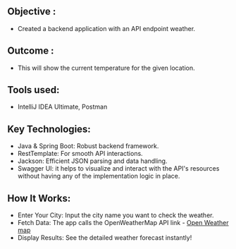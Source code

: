 ## Objective :

- Created a backend application with an API endpoint weather.

## Outcome :

- This will show the current temperature for the given location.

## Tools used:

- IntelliJ IDEA Ultimate, Postman

## Key Technologies:

- Java & Spring Boot: Robust backend framework.
- RestTemplate: For smooth API interactions.
- Jackson: Efficient JSON parsing and data handling.
- Swagger UI: it helps to visualize and interact with the API's resources without having any of the implementation logic in place.

## How It Works:

- Enter Your City: Input the city name you want to check the weather.
- Fetch Data: The app calls the OpenWeatherMap API link - [Open Weather map](https://openweathermap.org/api/one-call-3#start) 
- Display Results: See the detailed weather forecast instantly!